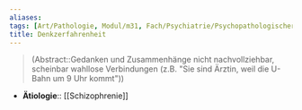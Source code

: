 ```yaml
---
aliases: 
tags: [Art/Pathologie, Modul/m31, Fach/Psychiatrie/Psychopathologischer-Befund/Formale-Denkstörung]
title: Denkzerfahrenheit
---
```

> (Abstract::Gedanken und Zusammenhänge nicht nachvollziehbar, scheinbar wahllose Verbindungen (z.B. "Sie sind Ärztin, weil die U-Bahn um 9 Uhr kommt"))
- **Ätiologie**:: [[Schizophrenie]]